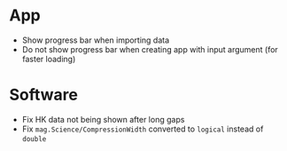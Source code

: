 # App

- Show progress bar when importing data
- Do not show progress bar when creating app with input argument (for faster loading)

# Software

- Fix HK data not being shown after long gaps
- Fix `mag.Science/CompressionWidth` converted to `logical` instead of `double`
